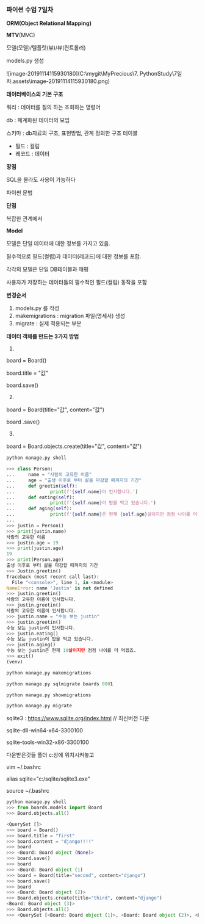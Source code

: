 ### 파이썬 수업 7일차



**ORM(Object Relational Mapping)**



**MTV**(MVC)

모델(모델)/템플릿(뷰)/뷰(컨트롤러)



models.py 생성

![image-20191114115930180](C:\mygit\MyPrecious\7. PythonStudy\7일차.assets\image-20191114115930180.png)



**데이터베이스의 기본 구조**

쿼리 : 데이터를 질의 하는 조회하는 명령어

db : 체계화된 데이터의 모임

스키마 : db자료의 구조, 표현방법, 관계 정의한 구조 테이블

- 필드 : 컬럼
- 레코드 : 데이터



**장점**

SQL을 몰라도 사용이 가능하다

파이썬 문법



**단점**

복잡한 관계에서 



**Model**

모델은 단일 데이터에 대한 정보를 가지고 있음. 

필수적으로 필드(컬럼)과 데이터(레코드)에 대한 정보를 포함.

각각의 모델은 단일 DB테이블과 매핑

사용자가 저장하는 데이터들의 필수적인 필드(컬럼) 동작을 포함



**변경순서**

1. models.py 를 작성
2. makemigrations : migration 파일(명세서) 생성
3. migrate :  실제 적용되는 부분



**데이터 객체를 만드는 3가지 방법**

1.

board  = Board()

board.title = "값"

board.save()

2.

board = Board(title="값", content="값")

board .save()

3.

board = Board.objects.create(title="값",  content="값")



```py
python manage.py shell
```

```py
>>> class Person:
...     name = "사람의 고유한 이름"
...     age = "출생 이후로 부터 삶을 마감할 때까지의 기간"
...     def greetin(self):
...             print(f'{self.name}이 인사합니다.')  
...     def eating(self):
...             print(f'{self.name}이 밥을 먹고 있습니다.')
...     def aging(self):
...             print(f'{self.name}은 현재 {self.age}살이지만 점점 나이를 더 먹겠죠.')   
... 
>>> justin = Person()
>>> print(justin.name)
사람의 고유한 이름
>>> justin.age = 19
>>> print(justin.age)
19
>>> print(Person.age)
출생 이후로 부터 삶을 마감할 때까지의 기간
>>> Justin.greetin()       
Traceback (most recent call last):
  File "<console>", line 1, in <module>
NameError: name 'Justin' is not defined
>>> justin.greetin() 
사람의 고유한 이름이 인사합니다.
>>> justin.greetin()              
사람의 고유한 이름이 인사합니다.
>>> justin.name = "수능 보는 justin"
>>> justin.greetin()
수능 보는 justin이 인사합니다.
>>> justin.eating() 
수능 보는 justin이 밥을 먹고 있습니다.
>>> justin.aging() 
수능 보는 justin은 현재 19살이지만 점점 나이를 더 먹겠죠.
>>> exit()
(venv) 
```



```py
python manage.py makemigrations
```

```py
python manage.py sqlmigrate boards 0001
```

```py
python manage.py showmigrations
```

```py
python manage.py migrate
```



sqlite3 :  https://www.sqlite.org/index.html  // 최신버전 다운

sqlite-dll-win64-x64-3300100

sqlite-tools-win32-x86-3300100



다운받은것들 폴더 c:상에 위치시켜놓고

vim ~/.bashrc

alias sqlite="c:/sqlite/sqlite3.exe"

source ~/.bashrc

```py
python manage.py shell
>>> from boards.models import Board
>>> Board.objects.all()

<QuerySet []>
>>> board = Board()
>>> board.title = "first"
>>> board.content = "django!!!!"  
>>> board
>>> <Board: Board object (None)>
>>> board.save()
>>> board        
>>> <Board: Board object (1)
>>> board = Board(title="second", content="django") 
>>> board.save()
>>> board
>>> <Board: Board object (2)>
>>> Board.objects.create(title="third", content="django")
<Board: Board object (3)>
>>> Board.objects.all()
>>> <QuerySet [<Board: Board object (1)>, <Board: Board object (2)>, <Board: Board object (3)>]>
```



